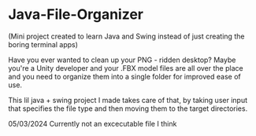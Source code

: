 # Java-File-Organizer


(Mini project created to learn Java and Swing instead of just creating the boring terminal apps)

Have you ever wanted to clean up your PNG - ridden desktop? Maybe you're a Unity developer and your .FBX model files are all over the place and you need to organize them into a single folder for improved ease of use.

This lil java + swing project I made takes care of that, by taking user input that specifies the file type and then moving them to the target directories.

05/03/2024
Currently not an excecutable file I think


